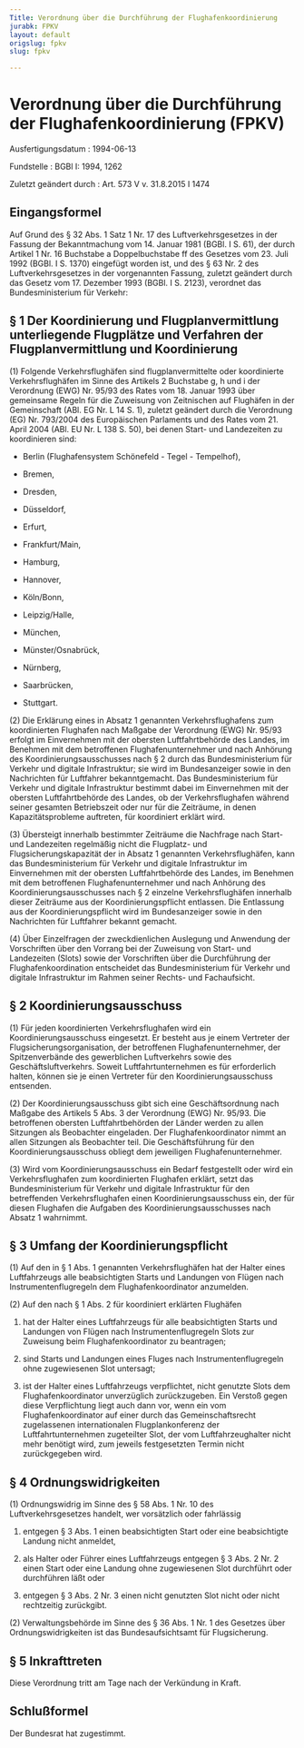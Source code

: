 ```yaml
---
Title: Verordnung über die Durchführung der Flughafenkoordinierung
jurabk: FPKV
layout: default
origslug: fpkv
slug: fpkv

---
```


# Verordnung über die Durchführung der Flughafenkoordinierung (FPKV)

Ausfertigungsdatum
:   1994-06-13

Fundstelle
:   BGBl I: 1994, 1262

Zuletzt geändert durch
:   Art. 573 V v. 31.8.2015 I 1474


## Eingangsformel

Auf Grund des § 32 Abs. 1 Satz 1 Nr. 17 des Luftverkehrsgesetzes in
der Fassung der Bekanntmachung vom 14. Januar 1981 (BGBl. I S. 61),
der durch Artikel 1 Nr. 16 Buchstabe a Doppelbuchstabe ff des Gesetzes
vom 23. Juli 1992 (BGBl. I S. 1370) eingefügt worden ist, und des § 63
Nr. 2 des Luftverkehrsgesetzes in der vorgenannten Fassung, zuletzt
geändert durch das Gesetz vom 17. Dezember 1993 (BGBl. I S. 2123),
verordnet das Bundesministerium für Verkehr:


## § 1 Der Koordinierung und Flugplanvermittlung unterliegende Flugplätze und Verfahren der Flugplanvermittlung und Koordinierung

(1) Folgende Verkehrsflughäfen sind flugplanvermittelte oder
koordinierte Verkehrsflughäfen im Sinne des Artikels 2 Buchstabe g, h
und i der Verordnung (EWG) Nr. 95/93 des Rates vom 18. Januar 1993
über gemeinsame Regeln für die Zuweisung von Zeitnischen auf Flughäfen
in der Gemeinschaft (ABl. EG Nr. L 14 S. 1), zuletzt geändert durch
die Verordnung (EG) Nr. 793/2004 des Europäischen Parlaments und des
Rates vom 21. April 2004 (ABl. EU Nr. L 138 S. 50), bei denen Start-
und Landezeiten zu koordinieren sind:

-   Berlin (Flughafensystem Schönefeld - Tegel - Tempelhof),


-   Bremen,


-   Dresden,


-   Düsseldorf,


-   Erfurt,


-   Frankfurt/Main,


-   Hamburg,


-   Hannover,


-   Köln/Bonn,


-   Leipzig/Halle,


-   München,


-   Münster/Osnabrück,


-   Nürnberg,


-   Saarbrücken,


-   Stuttgart.




(2) Die Erklärung eines in Absatz 1 genannten Verkehrsflughafens zum
koordinierten Flughafen nach Maßgabe der Verordnung (EWG) Nr. 95/93
erfolgt im Einvernehmen mit der obersten Luftfahrtbehörde des Landes,
im Benehmen mit dem betroffenen Flughafenunternehmer und nach Anhörung
des Koordinierungsausschusses nach § 2 durch das Bundesministerium für
Verkehr und digitale Infrastruktur; sie wird im Bundesanzeiger sowie
in den Nachrichten für Luftfahrer bekanntgemacht. Das
Bundesministerium für Verkehr und digitale Infrastruktur bestimmt
dabei im Einvernehmen mit der obersten Luftfahrtbehörde des Landes, ob
der Verkehrsflughafen während seiner gesamten Betriebszeit oder nur
für die Zeiträume, in denen Kapazitätsprobleme auftreten, für
koordiniert erklärt wird.

(3) Übersteigt innerhalb bestimmter Zeiträume die Nachfrage nach
Start- und Landezeiten regelmäßig nicht die Flugplatz- und
Flugsicherungskapazität der in Absatz 1 genannten Verkehrsflughäfen,
kann das Bundesministerium für Verkehr und digitale Infrastruktur im
Einvernehmen mit der obersten Luftfahrtbehörde des Landes, im Benehmen
mit dem betroffenen Flughafenunternehmer und nach Anhörung des
Koordinierungsausschusses nach § 2 einzelne Verkehrsflughäfen
innerhalb dieser Zeiträume aus der Koordinierungspflicht entlassen.
Die Entlassung aus der Koordinierungspflicht wird im Bundesanzeiger
sowie in den Nachrichten für Luftfahrer bekannt gemacht.

(4) Über Einzelfragen der zweckdienlichen Auslegung und Anwendung der
Vorschriften über den Vorrang bei der Zuweisung von Start- und
Landezeiten (Slots) sowie der Vorschriften über die Durchführung der
Flughafenkoordination entscheidet das Bundesministerium für Verkehr
und digitale Infrastruktur im Rahmen seiner Rechts- und Fachaufsicht.


## § 2 Koordinierungsausschuss

(1) Für jeden koordinierten Verkehrsflughafen wird ein
Koordinierungsausschuss eingesetzt. Er besteht aus je einem Vertreter
der Flugsicherungsorganisation, der betroffenen Flughafenunternehmer,
der Spitzenverbände des gewerblichen Luftverkehrs sowie des
Geschäftsluftverkehrs. Soweit Luftfahrtunternehmen es für erforderlich
halten, können sie je einen Vertreter für den Koordinierungsausschuss
entsenden.

(2) Der Koordinierungsausschuss gibt sich eine Geschäftsordnung nach
Maßgabe des Artikels 5 Abs. 3 der Verordnung (EWG) Nr. 95/93. Die
betroffenen obersten Luftfahrtbehörden der Länder werden zu allen
Sitzungen als Beobachter eingeladen. Der Flughafenkoordinator nimmt an
allen Sitzungen als Beobachter teil. Die Geschäftsführung für den
Koordinierungsausschuss obliegt dem jeweiligen Flughafenunternehmer.

(3) Wird vom Koordinierungsausschuss ein Bedarf festgestellt oder wird
ein Verkehrsflughafen zum koordinierten Flughafen erklärt, setzt das
Bundesministerium für Verkehr und digitale Infrastruktur für den
betreffenden Verkehrsflughafen einen Koordinierungsausschuss ein, der
für diesen Flughafen die Aufgaben des Koordinierungsausschusses nach
Absatz 1 wahrnimmt.


## § 3 Umfang der Koordinierungspflicht

(1) Auf den in § 1 Abs. 1 genannten Verkehrsflughäfen hat der Halter
eines Luftfahrzeugs alle beabsichtigten Starts und Landungen von
Flügen nach Instrumentenflugregeln dem Flughafenkoordinator
anzumelden.

(2) Auf den nach § 1 Abs. 2 für koordiniert erklärten Flughäfen

1.  hat der Halter eines Luftfahrzeugs für alle beabsichtigten Starts und
    Landungen von Flügen nach Instrumentenflugregeln Slots zur Zuweisung
    beim Flughafenkoordinator zu beantragen;


2.  sind Starts und Landungen eines Fluges nach Instrumentenflugregeln
    ohne zugewiesenen Slot untersagt;


3.  ist der Halter eines Luftfahrzeugs verpflichtet, nicht genutzte Slots
    dem Flughafenkoordinator unverzüglich zurückzugeben. Ein Verstoß gegen
    diese Verpflichtung liegt auch dann vor, wenn ein vom
    Flughafenkoordinator auf einer durch das Gemeinschaftsrecht
    zugelassenen internationalen Flugplankonferenz der
    Luftfahrtunternehmen zugeteilter Slot, der vom Luftfahrzeughalter
    nicht mehr benötigt wird, zum jeweils festgesetzten Termin nicht
    zurückgegeben wird.





## § 4 Ordnungswidrigkeiten

(1) Ordnungswidrig im Sinne des § 58 Abs. 1 Nr. 10 des
Luftverkehrsgesetzes handelt, wer vorsätzlich oder fahrlässig

1.  entgegen § 3 Abs. 1 einen beabsichtigten Start oder eine beabsichtigte
    Landung nicht anmeldet,


2.  als Halter oder Führer eines Luftfahrzeugs entgegen § 3 Abs. 2 Nr. 2
    einen Start oder eine Landung ohne zugewiesenen Slot durchführt oder
    durchführen läßt oder


3.  entgegen § 3 Abs. 2 Nr. 3 einen nicht genutzten Slot nicht oder nicht
    rechtzeitig zurückgibt.




(2) Verwaltungsbehörde im Sinne des § 36 Abs. 1 Nr. 1 des Gesetzes
über Ordnungswidrigkeiten ist das Bundesaufsichtsamt für
Flugsicherung.


## § 5 Inkrafttreten

Diese Verordnung tritt am Tage nach der Verkündung in Kraft.


## Schlußformel

Der Bundesrat hat zugestimmt.

